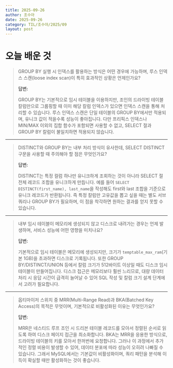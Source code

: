 ```yaml
---
title: 2025-09-26
author: 조수아
date: 2025-09-26
category: TIL/조수아/2025/09
layout: post
---
```


# 오늘 배운 것

> GROUP BY 실행 시 인덱스를 활용하는 방식은 어떤 경우에 가능하며, 루스 인덱스 스캔(loose index scan)이 특히 효과적인 상황은 언제인가요?
> 
> 
> **답변:**
> 
> GROUP BY는 기본적으로 임시 테이블을 이용하지만, 조인의 드라이빙 테이블 칼럼만으로 그룹핑할 때 이미 해당 칼럼 인덱스가 있으면 인덱스 스캔을 통해 처리할 수 있습니다. 루스 인덱스 스캔은 단일 테이블의 GROUP BY에서만 적용되며, 유니크 값이 적을수록 성능이 좋아집니다. 다만 프리픽스 인덱스나 MIN/MAX 이외의 집합 함수가 포함되면 사용할 수 없고, SELECT 절과 GROUP BY 칼럼이 불일치하면 적용되지 않습니다.
> 

---

> DISTINCT와 GROUP BY는 내부 처리 방식이 유사한데, SELECT DISTINCT 구문을 사용할 때 주의해야 할 점은 무엇인가요?
> 
> 
> **답변:**
> 
> DISTINCT는 특정 컬럼 하나만 유니크하게 조회하는 것이 아니라 SELECT 절 전체 레코드 조합을 유니크하게 만듭니다. 예를 들어 `SELECT DISTINCT(first_name), last_name`을 작성해도 first와 last 조합을 기준으로 유니크 레코드가 반환됩니다. 즉 특정 칼럼만 고유값을 뽑고 싶을 때는 별도 서브쿼리나 GROUP BY가 필요하며, 이 점을 착각하면 원하는 결과를 얻지 못할 수 있습니다.
> 

---

> 내부 임시 테이블이 메모리에 생성되지 않고 디스크로 내려가는 경우는 언제 발생하며, 서비스 성능에 어떤 영향을 미치나요?
> 
> 
> **답변:**
> 
> 기본적으로 임시 테이블은 메모리에 생성되지만, 크기가 `temptable_max_ram`(기본 1GB)을 초과하면 디스크로 기록됩니다. 또한 GROUP BY/DISTINCT/UNION 등에서 칼럼 크기가 512바이트 이상일 때도 디스크 임시 테이블이 만들어집니다. 디스크 접근은 메모리보다 훨씬 느리므로, 대량 데이터 처리 시 응답 시간이 급격히 늘어날 수 있어 SQL 작성 및 칼럼 크기 설계 단계에서 고려가 필요합니다.
> 

---

> 옵티마이저 스위치 중 MRR(Multi-Range Read)과 BKA(Batched Key Access)의 목적은 무엇이며, 기본적으로 비활성화된 이유는 무엇인가요?
> 
> 
> **답변:**
> 
> MRR은 네스티드 루프 조인 시 드리븐 테이블 레코드를 모아서 정렬된 순서로 읽도록 하여 디스크 페이지 접근을 최소화합니다. BKA는 MRR을 응용한 방식으로, 드라이빙 테이블의 키를 모아서 한꺼번에 요청합니다. 그러나 이 과정에서 추가적인 정렬 비용이 발생할 수 있어, 데이터 분포에 따라 성능이 오히려 나빠질 수 있습니다. 그래서 MySQL에서는 기본값이 비활성화이며, 쿼리 패턴을 분석해 이득이 확실할 때만 활성화하는 것이 좋습니다.
>